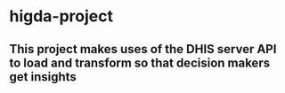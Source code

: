 # higda-project
## This project makes uses of the DHIS server API to load and transform so that decision makers get insights
